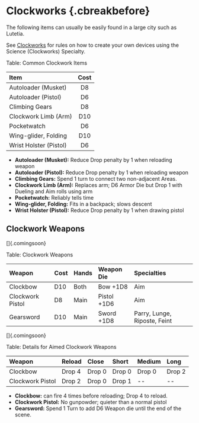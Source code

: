 # Clockworks {.cbreakbefore}

The following items can usually be easily found in a large city such as Lutetia.

See <a href="#clockworks-2" class="xref-inchapter-under">Clockworks</a> for rules on how to
create your own devices using the Science (Clockworks) Specialty.

Table: Common Clockwork Items

| Item                   | Cost  |
| :--------------------- | :---: | 
| Autoloader (Musket)    | D8    |
| Autoloader (Pistol)    | D6    |
| Climbing Gears         | D8    |
| Clockwork Limb (Arm)   | D10   |
| Pocketwatch            | D6    |
| Wing-glider, Folding   | D10   |
| Wrist Holster (Pistol) | D6    |

  - **Autoloader (Musket):** Reduce Drop penalty by 1 when reloading weapon
  - **Autoloader (Pistol):** Reduce Drop penalty by 1 when reloading weapon
  - **Climbing Gears:** Spend 1 turn to connect two non-adjacent Areas.
  - **Clockwork Limb (Arm):** Replaces arm; D6 Armor Die but Drop 1 with Dueling and Aim rolls using arm
  - **Pocketwatch:** Reliably tells time
  - **Wing-glider, Folding:** Fits in a backpack; slows descent
  - **Wrist Holster (Pistol):** Reduce Drop penalty by 1 when drawing pistol

## Clockwork Weapons

[]{.comingsoon}

Table: Clockwork Weapons

| Weapon           | Cost  | Hands   | Weapon Die    | Specialties                  | 
| :--------------- | :---- | :------ | :------------ | :--------------------------- | 
| Clockbow         | D10   | Both    | Bow +1D8      | Aim                          |
| Clockwork Pistol | D8    | Main    | Pistol +1D6   | Aim                          |
| Gearsword        | D10   | Main    | Sword +1D8    | Parry, Lunge, Riposte, Feint |

[]{.comingsoon}

Table: Details for Aimed Clockwork Weapons

| Weapon           | Reload | Close  | Short  | Medium | Long   |
| :--------------- | :----- | :----- | :----- | :----- | :----- |
| Clockbow         | Drop 4 | Drop 0 | Drop 0 | Drop 0 | Drop 2 |
| Clockwork Pistol | Drop 2 | Drop 0 | Drop 1 | --     | --     |

  - **Clockbow:** can fire 4 times before reloading; Drop 4 to reload.
  - **Clockwork Pistol:** No gunpowder; quieter than a normal pistol
  - **Gearsword:** Spend 1 Turn to add D6 Weapon die until the end of the scene.
